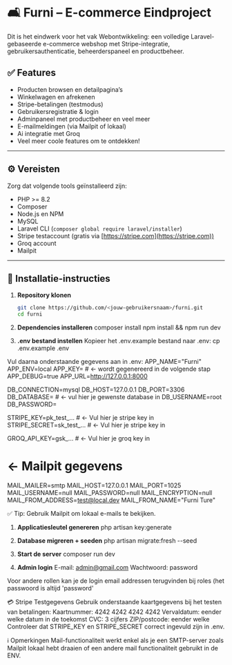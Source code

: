 # 🛋️ Furni – E-commerce Eindproject

Dit is het eindwerk voor het vak Webontwikkeling: een volledige Laravel-gebaseerde e-commerce webshop met Stripe-integratie, gebruikersauthenticatie, beheerderspaneel en productbeheer.

## ✅ Features

- Producten browsen en detailpagina’s
- Winkelwagen en afrekenen
- Stripe-betalingen (testmodus)
- Gebruikersregistratie & login
- Adminpaneel met productbeheer en veel meer
- E-mailmeldingen (via Mailpit of lokaal)
- Ai integratie met Groq
- Veel meer coole features om te ontdekken!

---

## ⚙️ Vereisten

Zorg dat volgende tools geïnstalleerd zijn:

- PHP >= 8.2
- Composer
- Node.js en NPM
- MySQL
- Laravel CLI (`composer global require laravel/installer`)
- Stripe testaccount (gratis via [https://stripe.com](https://stripe.com))
- Groq account
- Mailpit

---

## 🚀 Installatie-instructies

1. **Repository klonen**
   ```bash
   git clone https://github.com/<jouw-gebruikersnaam>/furni.git
   cd furni

1. **Dependencies installeren**
composer install
npm install && npm run dev

1. **.env bestand instellen**
Kopieer het .env.example bestand naar .env:
cp .env.example .env

Vul daarna onderstaande gegevens aan in .env:
APP_NAME="Furni"
APP_ENV=local
APP_KEY= # ← wordt gegenereerd in de volgende stap
APP_DEBUG=true
APP_URL=http://127.0.0.1:8000

DB_CONNECTION=mysql
DB_HOST=127.0.0.1
DB_PORT=3306
DB_DATABASE= # ← vul hier je gewenste database in
DB_USERNAME=root
DB_PASSWORD=

STRIPE_KEY=pk_test_... # ← Vul hier je stripe key in
STRIPE_SECRET=sk_test_... # ← Vul hier je stripe key in

GROQ_API_KEY=gsk_... # ← Vul hier je groq key in

# ← Mailpit gegevens
MAIL_MAILER=smtp
MAIL_HOST=127.0.0.1
MAIL_PORT=1025
MAIL_USERNAME=null
MAIL_PASSWORD=null
MAIL_ENCRYPTION=null
MAIL_FROM_ADDRESS=test@local.dev
MAIL_FROM_NAME="Furni Ture"

✅ Tip: Gebruik Mailpit om lokaal e-mails te bekijken.

1. **Applicatiesleutel genereren**
php artisan key:generate

1. **Database migreren + seeden**
php artisan migrate:fresh --seed

1. **Start de server**
composer run dev

2. **Admin login**
E-mail: admin@gmail.com
Wachtwoord: password

Voor andere rollen kan je de login email addressen terugvinden bij roles (het passwoord is altijd 'password'

💳 Stripe Testgegevens
Gebruik onderstaande kaartgegevens bij het testen van betalingen:
Kaartnummer: 4242 4242 4242 4242
Vervaldatum: eender welke datum in de toekomst
CVC: 3 cijfers
ZIP/postcode: eender welke
Controleer dat STRIPE_KEY en STRIPE_SECRET correct ingevuld zijn in .env.

ℹ️ Opmerkingen
Mail-functionaliteit werkt enkel als je een SMTP-server zoals Mailpit lokaal hebt draaien of een andere mail functionaliteit gebruikt in de ENV.

